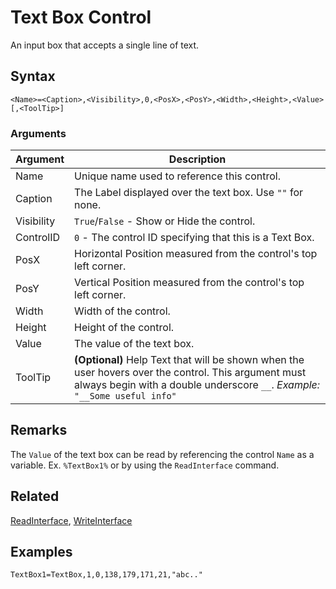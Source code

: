 # Text Box Control

An input box that accepts a single line of text.

## Syntax

```pebakery
<Name>=<Caption>,<Visibility>,0,<PosX>,<PosY>,<Width>,<Height>,<Value>[,<ToolTip>]
```

### Arguments

| Argument | Description |
| --- | --- |
| Name | Unique name used to reference this control. |
| Caption | The Label displayed over the text box. Use `""` for none. |
| Visibility | `True`/`False` - Show or Hide the control. |
| ControlID | `0` - The control ID specifying that this is a Text Box. |
| PosX | Horizontal Position measured from the control's top left corner. |
| PosY | Vertical Position measured from the control's top left corner. |
| Width | Width of the control. |
| Height | Height of the control. |
| Value | The value of the text box. |
| ToolTip | **(Optional)** Help Text that will be shown when the user hovers over the control. This argument must always begin with a double underscore `__`. *Example:* `"__Some useful info"` |

## Remarks

The `Value` of the text box can be read by referencing the control `Name` as a variable. Ex. `%TextBox1%` or by using the `ReadInterface` command.

## Related

[ReadInterface](../Commands/Interface/ReadInterface.md), [WriteInterface](../Commands/Interface/WriteInterface.md)

## Examples

```pebakery
TextBox1=TextBox,1,0,138,179,171,21,"abc.."
```